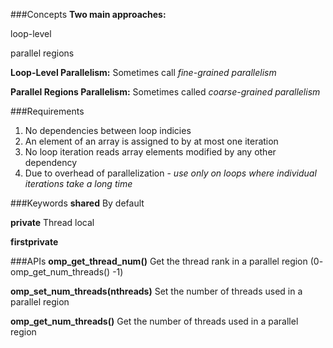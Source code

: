 ###Concepts
**Two main approaches:**

loop-level

parallel regions

**Loop-Level Parallelism:**
Sometimes call *fine-grained parallelism*

**Parallel Regions Parallelism:**
Sometimes called *coarse-grained parallelism*

###Requirements
1. No dependencies between loop indicies
2. An element of an array is assigned to by at most one iteration
3. No loop iteration reads array elements modified by any other dependency
4. Due to overhead of parallelization - *use only on loops where individual iterations take a long time*

###Keywords
**shared**
By default

**private**
Thread local

**firstprivate**

###APIs
**omp_get_thread_num()**
Get the thread rank in a parallel region (0- omp_get_num_threads() -1)

**omp_set_num_threads(nthreads)**
Set the number of threads used in a parallel region

**omp_get_num_threads()**
Get the number of threads used in a parallel region
